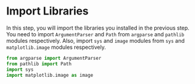 # Import Libraries

In this step, you will import the libraries you installed in the previous step. You need to import `ArgumentParser` and `Path` from `argparse` and `pathlib` modules respectively. Also, import `sys` and `image` modules from `sys` and `matplotlib.image` modules respectively.

```python
from argparse import ArgumentParser
from pathlib import Path
import sys
import matplotlib.image as image
```
